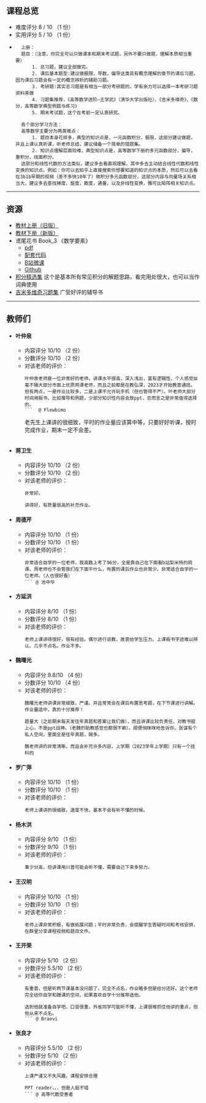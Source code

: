 ## 课程总览  
- 难度评分 8 / 10 （1 份）  
- 实用评分 5 / 10 （1 份）  
- ```
    上册：  
    题目：（注意，你完全可以只做课本和期末考试题，另外不要只做题，理解本质相当重要）  
        1. 总习题，建议全部做完。  
        2. 课后基本题型:建议做极限，导数，偏导这类具有概念理解的章节的课后习题，因为课后习题会有一定的概念辨析的辅助习题。  
        3. 考研题:其实总习题是有相当一部分考研题的，学有余力可以选择一本考研习题资料来做  
        4. 习题集推荐，《高等数学进阶—王学武》（清华大学出版社）、《吉米多维奇》、《数分，高等数学典型例题与练习》  
        5. 期末考试题，这个在考前一定认真研究。  

    各个部分学习方法：  
    高等数学主要分为两类难点：  
        1. 题目本身花样多，典型的知识点是，一元函数积分，极限，这部分建议做题，并且上课认真听课，听老师总结，建议储备一个简单的错题集。  
        2. 知识点理解层面较难，典型知识点是，高等数学下册的多元函数部分，偏导，重积分，线面积分。  
    这部分和线性代数的方法类似，建议多去看直观理解，其中多去主动结合线性代数和线性变换的知识点。例如：你可以去知乎上直接搜索你想要知道的知识点的本质，然后可以去看在3b1b早期的视频（差不多快10年了）微积分多元函数部分，这部分内容与向量场关系相当大，建议多去查找梯度，旋度，散度，通量，以及非线性变换，雅可比矩阵相关知识点。  
    ```

---

## 资源  
- [教材上册（旧版）](https://file.uhsea.com/2403/6254f79727b4b6adf5de40dfc17c824aCP.pdf)  
- [教材下册（新版）](https://file.uhsea.com/2403/bbd8023aef77194d350e0708d5326b60BN.pdf)  
- 鸢尾花书 Book_3 《数学要素》  
    - [pdf](https://file.uhsea.com/2403/d79ea7d461f8d7cd6100ee7c62d4b0c6JY.pdf)  
    - [配套代码](https://file.uhsea.com/2403/ca1492f19d4f30f1127c6f8a3757c68d0Z.zip)  
    - [B站微课](https://space.bilibili.com/513194466)  
    - [Github](https://github.com/Visualize-ML/Book3_Elements-of-Mathematics)  
- [积分精选集](https://file.uhsea.com/2403/e06abf5ce083bd559e22b72725522f05HI.pdf) 这个是基本所有常见积分的解题思路，看完用处很大，也可以当作词典使用  
- [吉米多维奇习题集](https://file.uhsea.com/2403/c4bcac4d37de1a662d7a05b2b1656b89U5.pdf) 广受好评的辅导书  

---

## 教师们  
- #### 叶仲泉  
    - 内容评分 10/10 （2 份）  
    - 分数评分 10/10 （2 份）  
    - 对该老师的评价：  
        ```
        叶仲泉老师是一位非常好的老师，讲课水平很高，深入浅出，富有逻辑性，个人感觉丝毫不输大部分市面上优质网课老师，而且之前都是在教弘深，2023才开始教普通班。但有两点，一是作业比较多，二是上课不允许玩手机（但也管得不严）。叶老师大部分时间用板书，比如推导和例题，少部分知识性内容会放ppt，总而言之是非常值得选择的。
        ```  @ Flewbimo  
        ```
        老先生上课讲的很细致，平时的作业量应该算中等，只要好好听课，按时完成作业，期末一定不会差。
        ``` @ zx  
- #### 蒋卫生  
    - 内容评分 10/10 （2 份）  
    - 分数评分 10/10 （2 份）  
    - 对该老师的评价：  
        ```
        非常好。
        ```  
        ```
        讲得好，有质量很高的补充作业。
        ```  
- #### 周德芹  
    - 内容评分 10/10 （1 份）  
    - 分数评分 10/10 （1 份）  
    - 对该老师的评价：  
        ```
        非常适合自学的一位老师，我高数上考了96分，全是靠自己在下面看b站梨米特的网课。周老师也不会管我们在下面干什么，布置的课后作业也非常少。非常适合自学的一位老师。（人也很好看）
        ``` @ 池中华  
- #### 方延洪  
    - 内容评分 8/10 （1 份）  
    - 分数评分 8/10 （1 份）  
    - 对该老师的评价：  
        ```
        老师上课讲得很好，很有经验。偶尔进行说教，故意给学生压力。上课板书字迹难以辨认。几乎不点名。作业不多。
        ```  
- #### 魏曙光  
    - 内容评分 9.8/10 （4 份）  
    - 分数评分 10/10 （4 份）  
    - 对该老师的评价：  
        ```
        魏曙光老师讲课非常细致，严谨。并且常常会在课后布置思考题，在下节课进行讲解。作业量适中，真的十分推荐！
        ```  
        ```
        题量大（之前期末每天发往年真题和答案让我们做），而且讲课比较负责任，对教书挺上心，不是ppt战神。（老魏的助教感觉也都很不赖）。顺便悄咪咪地告诉你，张谋有个私人空间，里面全是往年真题，贼多。
        ```  
        ```
        魏老师讲的非常清晰，而且会补充许多内容，上学期（2023学年上学期）只有一个挂科的
        ```  
- #### 罗广萍  
    - 内容评分 10/10 （1 份）  
    - 分数评分 10/10 （1 份）  
    - 对该老师的评价：  
        ```
        老师上课讲的很细致，速度不快，基本不会有听不懂的时候。
        ```  
- #### 杨木洪  
    - 内容评分 9/10 （1 份）  
    - 分数评分 9/10 （1 份）  
    - 对该老师的评价：  
        ```
        事少分高，但讲课用川普可能会听不懂，需要自己下来多努力。
        ```  
- #### 王汉明  
    - 内容评分 10/10 （1 份）  
    - 分数评分 10/10 （1 份）  
    - 对该老师的评价：  
        ```
        老师上课非常积极，有做拓展问题；平时非常负责，会提醒学生答疑时间和考核安排，在群里分享课程视频和题目文件。
        ```  
- #### 王开荣  
    - 内容评分 5/10 （2 份）  
    - 分数评分 5.5/10 （2 份）  
    - 对该老师的评价：  
        ```
        有重普，但是听两节课基本没问题了，完全不点名，作业略多但是给分还好。这个老师完全给你自学和蹭课的空间，如果喜欢自学十分推荐选他。
        ```  
        ```
        选到他就准备自学吧，口音很重，外省同学可能听不懂，上课很难抓住他讲的重点，但他从来不点名。
        ``` @ Braevi  
- #### 张良才  
    - 内容评分 5.5/10 （2 份）  
    - 分数评分 5/10 （2 份）  
    - 对该老师的评价：  
        ```
        上课严谨又不失风趣，课程安排合理
        ```  
        ```
        PPT reader，，，但是人挺不错
        ``` @ 高等代数受害者  